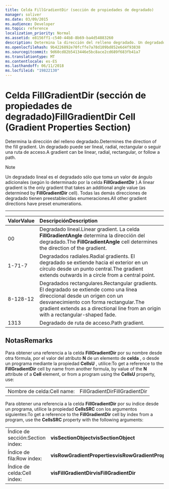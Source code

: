 ```yaml
---
title: Celda FillGradientDir (sección de propiedades de degradado)
manager: soliver
ms.date: 03/09/2015
ms.audience: Developer
ms.topic: reference
localization_priority: Normal
ms.assetid: e8156ff1-c540-44b8-8b69-ba4d54883260
description: Determina la dirección del relleno degradado. Un degradado puede ser lineal, radial, rectangular o seguir una ruta de acceso.
ms.openlocfilehash: 9b4226892e70fcffe7a78d109bd852e6d4f93838
ms.sourcegitcommit: 9d60cd82b5413446e5bc8ace2cd689f683fb41a7
ms.translationtype: MT
ms.contentlocale: es-ES
ms.lasthandoff: 06/11/2018
ms.locfileid: "19822130"
---
```

# <a name="fillgradientdir-cell-gradient-properties-section"></a><span data-ttu-id="5ef30-104">Celda FillGradientDir (sección de propiedades de degradado)</span><span class="sxs-lookup"><span data-stu-id="5ef30-104">FillGradientDir Cell (Gradient Properties Section)</span></span>

<span data-ttu-id="5ef30-105">Determina la dirección del relleno degradado.</span><span class="sxs-lookup"><span data-stu-id="5ef30-105">Determines the direction of the fill gradient.</span></span> <span data-ttu-id="5ef30-106">Un degradado puede ser lineal, radial, rectangular o seguir una ruta de acceso.</span><span class="sxs-lookup"><span data-stu-id="5ef30-106">A gradient can be linear, radial, rectangular, or follow a path.</span></span> 
  
> [!NOTE]
> <span data-ttu-id="5ef30-107">Un degradado lineal es el degradado sólo que toma un valor de ángulo adicionales (según lo determinado por la celda **FillGradientDir** ).</span><span class="sxs-lookup"><span data-stu-id="5ef30-107">A linear gradient is the only gradient that takes an additional angle value (as determined by **FillGradientDir** cell).</span></span> <span data-ttu-id="5ef30-108">Todas las demás direcciones de degradado tienen preestablecidas enumeraciones.</span><span class="sxs-lookup"><span data-stu-id="5ef30-108">All other gradient directions have preset enumerations.</span></span> 
  
****

|<span data-ttu-id="5ef30-109">**Valor**</span><span class="sxs-lookup"><span data-stu-id="5ef30-109">**Value**</span></span>|<span data-ttu-id="5ef30-110">**Descripción**</span><span class="sxs-lookup"><span data-stu-id="5ef30-110">**Description**</span></span>|
|:-----|:-----|
|<span data-ttu-id="5ef30-111">0</span><span class="sxs-lookup"><span data-stu-id="5ef30-111">0</span></span>  <br/> |<span data-ttu-id="5ef30-112">Degradado lineal.</span><span class="sxs-lookup"><span data-stu-id="5ef30-112">Linear gradient.</span></span> <span data-ttu-id="5ef30-113">La celda **FillGradientAngle** determina la dirección del degradado.</span><span class="sxs-lookup"><span data-stu-id="5ef30-113">The **FillGradientAngle** cell determines the direction of the gradient.</span></span>  <br/> |
|<span data-ttu-id="5ef30-114">1-7</span><span class="sxs-lookup"><span data-stu-id="5ef30-114">1-7</span></span>  <br/> |<span data-ttu-id="5ef30-115">Degradados radiales.</span><span class="sxs-lookup"><span data-stu-id="5ef30-115">Radial gradients.</span></span> <span data-ttu-id="5ef30-116">El degradado se extiende hacia el exterior en un círculo desde un punto central.</span><span class="sxs-lookup"><span data-stu-id="5ef30-116">The gradient extends outwards in a circle from a central point.</span></span>  <br/> |
|<span data-ttu-id="5ef30-117">8-12</span><span class="sxs-lookup"><span data-stu-id="5ef30-117">8-12</span></span>  <br/> |<span data-ttu-id="5ef30-118">Degradados rectangulares.</span><span class="sxs-lookup"><span data-stu-id="5ef30-118">Rectangular gradients.</span></span> <span data-ttu-id="5ef30-119">El degradado se extiende como una línea direccional desde un origen con un desvanecimiento con forma rectangular.</span><span class="sxs-lookup"><span data-stu-id="5ef30-119">The gradient extends as a directional line from an origin with a rectangular-shaped fade.</span></span>  <br/> |
|<span data-ttu-id="5ef30-120">13</span><span class="sxs-lookup"><span data-stu-id="5ef30-120">13</span></span>  <br/> |<span data-ttu-id="5ef30-121">Degradado de ruta de acceso.</span><span class="sxs-lookup"><span data-stu-id="5ef30-121">Path gradient.</span></span>  <br/> |
   
## <a name="remarks"></a><span data-ttu-id="5ef30-122">Notas</span><span class="sxs-lookup"><span data-stu-id="5ef30-122">Remarks</span></span>

<span data-ttu-id="5ef30-123">Para obtener una referencia a la celda **FillGradientDir** por su nombre desde otra fórmula, por el valor del atributo **N** de un elemento de **celda** , o desde un programa mediante la propiedad **CellsU** , utilice:</span><span class="sxs-lookup"><span data-stu-id="5ef30-123">To get a reference to the **FillGradientDir** cell by name from another formula, by value of the **N** attribute of a **Cell** element, or from a program using the **CellsU** property, use:</span></span> 
  
|||
|:-----|:-----|
| <span data-ttu-id="5ef30-124">Nombre de celda:</span><span class="sxs-lookup"><span data-stu-id="5ef30-124">Cell name:</span></span>  <br/> | <span data-ttu-id="5ef30-125">FillGradientDir</span><span class="sxs-lookup"><span data-stu-id="5ef30-125">FillGradientDir</span></span>  <br/> |
   
<span data-ttu-id="5ef30-126">Para obtener una referencia a la celda **FillGradientDir** por su índice desde un programa, utilice la propiedad **CellsSRC** con los argumentos siguientes:</span><span class="sxs-lookup"><span data-stu-id="5ef30-126">To get a reference to the **FillGradientDir** cell by index from a program, use the **CellsSRC** property with the following arguments:</span></span> 
  
|||
|:-----|:-----|
| <span data-ttu-id="5ef30-127">Índice de sección:</span><span class="sxs-lookup"><span data-stu-id="5ef30-127">Section index:</span></span>  <br/> |<span data-ttu-id="5ef30-128">**visSectionObject**</span><span class="sxs-lookup"><span data-stu-id="5ef30-128">**visSectionObject**</span></span> <br/> |
| <span data-ttu-id="5ef30-129">Índice de fila:</span><span class="sxs-lookup"><span data-stu-id="5ef30-129">Row index:</span></span>  <br/> |<span data-ttu-id="5ef30-130">**visRowGradientProperties**</span><span class="sxs-lookup"><span data-stu-id="5ef30-130">**visRowGradientProperties**</span></span> <br/> |
| <span data-ttu-id="5ef30-131">Índice de celda:</span><span class="sxs-lookup"><span data-stu-id="5ef30-131">Cell index:</span></span>  <br/> |<span data-ttu-id="5ef30-132">**visFillGradientDir**</span><span class="sxs-lookup"><span data-stu-id="5ef30-132">**visFillGradientDir**</span></span> <br/> |
   

